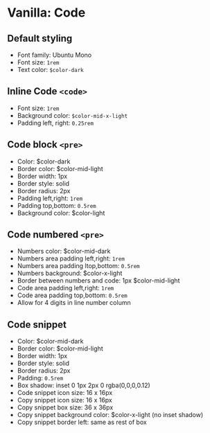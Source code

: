# Vanilla: Code

## Default styling
- Font family: Ubuntu Mono
- Font size: `1rem`
- Text color: `$color-dark`

## Inline Code ```<code>```
- Font size: `1rem`
- Background color: `$color-mid-x-light`
- Padding left, right: `0.25rem`

## Code block ```<pre>```
- Color: $color-dark
- Border color: $color-mid-light
- Border width: 1px
- Border style: solid
- Border radius: 2px
- Padding left,right: `1rem`
- Padding top,bottom: `0.5rem`
- Background color: $color-light

## Code numbered ```<pre>```
- Numbers color: $color-mid-dark
- Numbers area padding left,right: `1rem`
- Numbers area padding ltop,bottom: `0.5rem`
- Numbers background: $color-x-light
- Border between numbers and code: 1px $color-mid-light
- Code area padding left,right: `1rem`
- Code area padding top,bottom: `0.5rem`
- Allow for 4 digits in line number column

## Code snippet
- Color: $color-mid-dark
- Border color: $color-mid-light
- Border width: 1px
- Border style: solid
- Border radius: 2px
- Padding: `0.5rem`
- Box shadow: inset 0 1px 2px 0 rgba(0,0,0,0.12)
- Code snippet icon size: 16 x 16px
- Copy snippet icon size: 16 x 16px
- Copy snippet box size: 36 x 36px
- Copy snippet background color: $color-x-light (no inset shadow)
- Copy snippet border left: same as rest of box
